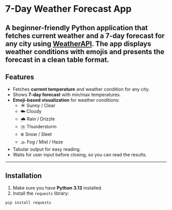 # 7-Day Weather Forecast App

A beginner-friendly Python application that fetches **current weather** and a **7-day forecast** for any city using [WeatherAPI](https://www.weatherapi.com/). The app displays weather conditions with **emojis** and presents the forecast in a **clean table format**.
---
## Features
- Fetches **current temperature** and weather condition for any city.
- Shows **7-day forecast** with min/max temperatures.
- **Emoji-based visualization** for weather conditions:
  - ☀️ Sunny / Clear
  - ☁️ Cloudy
  - 🌧️ Rain / Drizzle
  - ⛈️ Thunderstorm
  - ❄️ Snow / Sleet
  - 🌫️ Fog / Mist / Haze
- Tabular output for easy reading.
- Waits for user input before closing, so you can read the results.
---
## Installation
1. Make sure you have **Python 3.13** installed.
2. Install the `requests` library:
```bash
pip install requests
